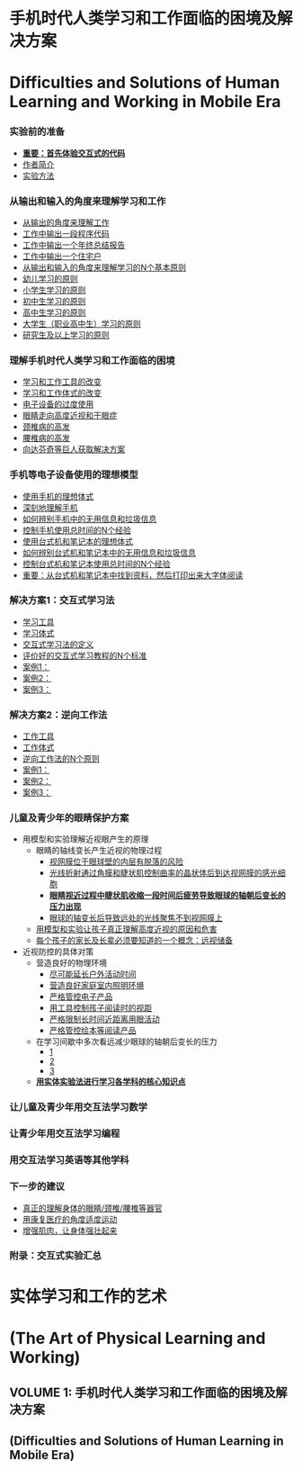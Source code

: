# 手机时代人类学习和工作面临的困境及解决方案
# Difficulties and Solutions of Human Learning and Working in Mobile Era

### 实验前的准备

- [**重要：首先体验交互式的代码**]()
- [作者简介]()
- [实验方法]()

### 从输出和输入的角度来理解学习和工作

- [从输出的角度来理解工作](/chapters/)
- [工作中输出一段程序代码](/chapters/)
- [工作中输出一个年终总结报告](/chapters/)
- [工作中输出一个住宅户](/chapters/)
- [从输出和输入的角度来理解学习的N个基本原则](/chapters/)
- [幼儿学习的原则](/chapters/)
- [小学生学习的原则](/chapters/)
- [初中生学习的原则](/chapters/)
- [高中生学习的原则](/chapters/)
- [大学生（职业高中生）学习的原则](/chapters/)
- [研究生及以上学习的原则](/chapters/)

### 理解手机时代人类学习和工作面临的困境

- [学习和工作工具的改变](/chapters/)
- [学习和工作体式的改变](/chapters/)
- [电子设备的过度使用](/chapters/)
- [眼睛走向高度近视和干眼症](/chapters/)
- [颈椎病的高发](/chapters/)
- [腰椎病的高发](/chapters/)
- [向达芬奇等巨人获取解决方案](/chapters/)

### 手机等电子设备使用的理想模型

- [使用手机的理想体式](/chapters/)
- [深刻地理解手机](/chapters/)
- [如何辨别手机中的无用信息和垃圾信息](/chapters/)
- [控制手机使用总时间的N个经验](/chapters/)
- [使用台式机和笔记本的理想体式](/chapters/)
- [如何辨别台式机和笔记本中的无用信息和垃圾信息](/chapters/)
- [控制台式机和笔记本使用总时间的N个经验](/chapters/)
- [重要：从台式机和笔记本中找到资料，然后打印出来大字体阅读](/chapters/)

### 解决方案1：交互式学习法

- [学习工具](/chapters/)
- [学习体式](/chapters/)
- [交互式学习法的定义](/chapters/)
- [评价好的交互式学习教程的N个标准](/chapters/)
- [案例1：](/chapters/)
- [案例2：](/chapters/)
- [案例3：](/chapters/)

### 解决方案2：逆向工作法

- [工作工具](/chapters/)
- [工作体式](/chapters/)
- [逆向工作法的N个原则](/chapters/)
- [案例1：](/chapters/)
- [案例2：](/chapters/)
- [案例3：](/chapters/)

### 儿童及青少年的眼睛保护方案

- 用模型和实验理解近视眼产生的原理
	- 眼睛的轴线变长产生近视的物理过程 
		- [视网膜位于眼球壁的内层有脱落的风险](/chapters/儿童及青少年的眼睛保护方案/视网膜位于眼球壁的内层有脱落的风险.md)
		- [光线折射通过角膜和睫状肌控制曲率的晶状体后到达视网膜的感光细胞](/chapters/儿童及青少年的眼睛保护方案/光线折射通过角膜和睫状肌控制曲率的晶状体后到达视网膜的感光细胞.md)
		- [**眼睛视近过程中睫状肌收缩一段时间后疲劳导致眼球的轴朝后变长的压力出现**](/chapters/儿童及青少年的眼睛保护方案/眼睛视近过程中睫状肌收缩一段时间后疲劳导致眼球的轴朝后变长的压力出现.md)
		- [眼球的轴变长后导致远处的光线聚焦不到视网膜上](/chapters/儿童及青少年的眼睛保护方案/眼球的轴变长后导致远处的光线聚焦不到视网膜上.md) 
	- [用模型和实验让孩子真正理解高度近视的原因和危害](/chapters/儿童及青少年的眼睛保护方案/用模型和实验让孩子真正理解高度近视的原因和危害.md)
	- [每个孩子的家长及长辈必须要知道的一个概念：远视储备](/chapters/儿童及青少年的眼睛保护方案/每个孩子的家长及长辈必须要知道的一个概念：远视储备.md)
- 近视防控的具体对策
	- 营造良好的物理环境
		- [尽可能延长户外活动时间](/chapters/儿童及青少年的眼睛保护方案/尽可能延长户外活动时间.md)
		- [营造良好家庭室内照明环境](/chapters/儿童及青少年的眼睛保护方案/营造良好家庭室内照明环境.md)
		- [严格管控电子产品](/chapters/儿童及青少年的眼睛保护方案/严格管控电子产品.md)
		- [用工具控制孩子阅读时的视距](/chapters/儿童及青少年的眼睛保护方案/用工具控制孩子阅读时的视距.md) 
		- [严格限制长时间近距离用眼活动](/chapters/儿童及青少年的眼睛保护方案/严格限制长时间近距离用眼活动.md)
		- [严格管控绘本等阅读产品](/chapters/儿童及青少年的眼睛保护方案/严格管控绘本等阅读产品.md)
	- 在学习间歇中多次看远减少眼球的轴朝后变长的压力
		- [1](/chapters/儿童及青少年的眼睛保护方案/1.md)
		- [2](/chapters/儿童及青少年的眼睛保护方案/2.md)
		- [3](/chapters/儿童及青少年的眼睛保护方案/3.md)
	- [**用实体实验法进行学习各学科的核心知识点**](/chapters/儿童及青少年的眼睛保护方案/用实体实验法进行学习各学科的核心知识点.md)

### 让儿童及青少年用交互法学习数学

### 让青少年用交互法学习编程

### 用交互法学习英语等其他学科

### 下一步的建议

- [真正的理解身体的眼睛/颈椎/腰椎等器官](/chapters/)
- [用康复医疗的角度适度运动](/chapters/)
- [增强肌肉，让身体强壮起来](/chapters/)

### 附录：交互式实验汇总

# 实体学习和工作的艺术
# (The Art of Physical Learning and Working)
## VOLUME 1: 手机时代人类学习和工作面临的困境及解决方案
## (Difficulties and Solutions of Human Learning in Mobile Era)

